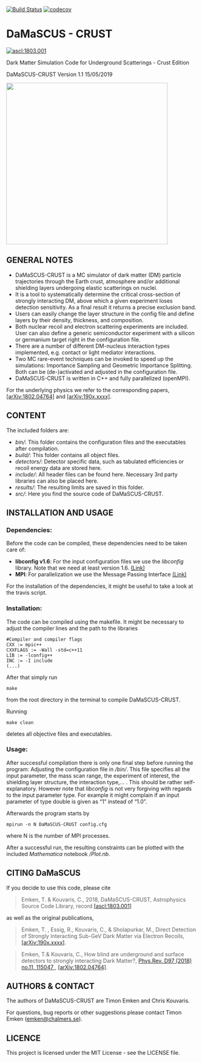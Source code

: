 [![Build Status](https://travis-ci.org/temken/DaMaSCUS-CRUST.svg?branch=master)](https://travis-ci.org/temken/DaMaSCUS-CRUST)
[![codecov](https://codecov.io/gh/temken/DaMaSCUS-CRUST/branch/master/graph/badge.svg)](https://codecov.io/gh/temken/DaMaSCUS-CRUST)

# DaMaSCUS - CRUST

<a href="http://ascl.net/1803.001"><img src="https://img.shields.io/badge/ascl-1803.001-blue.svg?colorB=262255" alt="ascl:1803.001" /></a>

Dark Matter Simulation Code for Underground Scatterings - Crust Edition

DaMaSCUS-CRUST Version 1.1 15/05/2019

<img src="https://user-images.githubusercontent.com/29034913/36166492-fa29a4fe-10f2-11e8-90c1-4b9fc3f96f2e.png" width="425">

## GENERAL NOTES

- DaMaSCUS-CRUST is a MC simulator of dark matter (DM) particle trajectories through the Earth crust, atmosphere and/or additional shielding layers undergoing elastic scatterings on nuclei. 
- It is a tool to systematically determine the critical cross-section of strongly interacting DM, above which a given experiment loses detection sensitivity. As a final result it returns a precise exclusion band.
- Users can easily change the layer structure in the config file and define layers by their density, thickness, and composition.
- Both nuclear recoil and electron scattering experiments are included. User can also define a generic semiconductor experiment with a silicon or germanium target right in the configuration file.
- There are a number of different DM-nucleus interaction types implemented, e.g. contact or light mediator interactions.
- Two MC rare-event techniques can be invoked to speed up the simulations: Importance Sampling and Geometric Importance Splitting. Both can be (de-)activated and adjusted in the configuration file.
- DaMaSCUS-CRUST is written in C++ and fully parallelized (openMPI).

For the underlying physics we refer to the corresponding papers, [[arXiv:1802.04764]](https://arxiv.org/abs/1802.04764) and [[arXiv:190x.xxxx]](https://arxiv.org/abs/190x.xxxx).

## CONTENT

The included folders are:

- *bin/*: This folder contains the configuration files and the executables after compilation.
- *build/*: This folder contains all object files.
- *detectors/*: Detector specific data, such as tabulated efficiencies or recoil energy data are stored here.
- *include/*: All header files can be found here. Necessary 3rd party libraries can also be placed here.
- *results/*: The resulting limits are saved in this folder.
- *src/*: Here you find the source code of DaMaSCUS-CRUST.


## INSTALLATION AND USAGE

### Dependencies:

Before the code can be compiled, these dependencies need to be taken care of:

- **libconfig v1.6**: For the input configuration files we use the *libconfig* library. Note that we need at least version 1.6. [(Link)](https://hyperrealm.github.io/libconfig/)
- **MPI**: For parallelization we use the Message Passing Interface [(Link)](https://www.open-mpi.org)

For the installation of the dependencies, it might be useful to take a look at the travis script.

### Installation:

The code can be compiled using the makefile. It might be necessary to adjust the compiler lines and the path to the libraries

```
#Compiler and compiler flags
CXX := mpic++
CXXFLAGS := -Wall -std=c++11 
LIB := -lconfig++
INC := -I include
(...)
```

After that simply run
```
make
```
from the root directory in the terminal to compile DaMaSCUS-CRUST.

Running
```
make clean
```
deletes all objective files and executables.

### Usage:

After successful compilation there is only one final step before running the program: Adjusting the configuration file in */bin/*. This file specifies all the input parameter, the mass scan range, the experiment of interest, the shielding layer structure, the interaction type,... . This should be rather self-explanatory. However note that *libconfig* is not very forgiving with regards to the input parameter type. For example it might complain if an input parameter of type double is given as “1” instead of “1.0”.

Afterwards the program starts by

```
mpirun -n N DaMaSCUS-CRUST config.cfg
```
where N is the number of MPI processes.

After a successful run, the resulting constraints can be plotted with the included *Mathematica* notebook */Plot.nb*.

## CITING DaMaSCUS

If you decide to use this code, please cite

>Emken, T. & Kouvaris, C., 2018, DaMaSCUS-CRUST, Astrophysics Source Code Library, record [[ascl:1803.001]](https://ascl.net/1803.001)

as well as the original publications,

>Emken, T. , Essig, R., Kouvaris, C., & Sholapurkar, M., Direct Detection of Strongly Interacting Sub-GeV Dark Matter via Electron Recoils,[[arXiv:190x.xxxx]](https://arxiv.org/abs/190x.xxxx).

>Emken, T.& Kouvaris, C., How blind are underground and surface detectors to strongly interacting Dark Matter?, [Phys.Rev. D97 (2018) no.11, 115047 ](https://journals.aps.org/prd/abstract/10.1103/PhysRevD.97.115047), [[arXiv:1802.04764]](https://arxiv.org/abs/1802.04764).

## AUTHORS & CONTACT

The authors of DaMaSCUS-CRUST are Timon Emken and Chris Kouvaris.

For questions, bug reports or other suggestions please contact Timon Emken (emken@chalmers.se).


## LICENCE

This project is licensed under the MIT License - see the LICENSE file.
